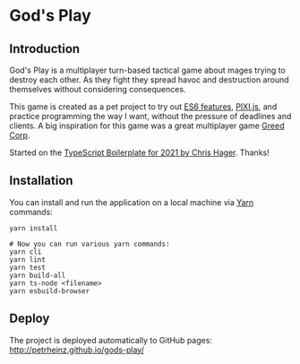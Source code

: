 # God's Play

## Introduction

God's Play is a multiplayer turn-based tactical game about mages trying to destroy each other.
As they fight they spread havoc and destruction around themselves without considering consequences.

This game is created as a pet project to try out [ES6 features](http://es6-features.org/), [PIXI.js](http://www.pixijs.com/), and practice programming the way I want, without the pressure of deadlines and clients.
A big inspiration for this game was a great multiplayer game [Greed Corp](http://store.steampowered.com/app/48950/Greed_Corp/).

Started on the [TypeScript Boilerplate for 2021 by Chris Hager](https://github.com/metachris/typescript-boilerplate). Thanks!

## Installation

You can install and run the application on a local machine via [Yarn](https://yarnpkg.com/) commands:
```
yarn install

# Now you can run various yarn commands:
yarn cli
yarn lint
yarn test
yarn build-all
yarn ts-node <filename>
yarn esbuild-browser
```

## Deploy

The project is deployed automatically to GitHub pages: http://petrheinz.github.io/gods-play/
